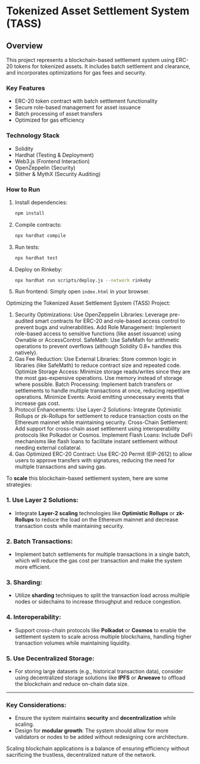 # Tokenized Asset Settlement System (TASS)

## Overview
This project represents a blockchain-based settlement system using ERC-20 tokens for tokenized assets. It includes batch settlement and clearance, and incorporates optimizations for gas fees and security.

### Key Features
- ERC-20 token contract with batch settlement functionality
- Secure role-based management for asset issuance
- Batch processing of asset transfers
- Optimized for gas efficiency

### Technology Stack
- Solidity
- Hardhat (Testing & Deployment)
- Web3.js (Frontend Interaction)
- OpenZeppelin (Security)
- Slither & MythX (Security Auditing)

### How to Run
1. Install dependencies:
    ```bash
    npm install
    ```

2. Compile contracts:
    ```bash
    npx hardhat compile
    ```

3. Run tests:
    ```bash
    npx hardhat test
    ```

4. Deploy on Rinkeby:
    ```bash
    npx hardhat run scripts/deploy.js --network rinkeby
    ```

5. Run frontend:
   Simply open `index.html` in your browser.

Optimizing the Tokenized Asset Settlement System (TASS) Project:
1. Security Optimizations:
Use OpenZeppelin Libraries: Leverage pre-audited smart contracts for ERC-20 and role-based access control to prevent bugs and vulnerabilities.
Add Role Management: Implement role-based access to sensitive functions (like asset issuance) using Ownable or AccessControl.
SafeMath: Use SafeMath for arithmetic operations to prevent overflows (although Solidity 0.8+ handles this natively).
2. Gas Fee Reduction:
Use External Libraries: Store common logic in libraries (like SafeMath) to reduce contract size and repeated code.
Optimize Storage Access: Minimize storage reads/writes since they are the most gas-expensive operations. Use memory instead of storage where possible.
Batch Processing: Implement batch transfers or settlements to handle multiple transactions at once, reducing repetitive operations.
Minimize Events: Avoid emitting unnecessary events that increase gas cost.
3. Protocol Enhancements:
Use Layer-2 Solutions: Integrate Optimistic Rollups or zk-Rollups for settlement to reduce transaction costs on the Ethereum mainnet while maintaining security.
Cross-Chain Settlement: Add support for cross-chain asset settlement using interoperability protocols like Polkadot or Cosmos.
Implement Flash Loans: Include DeFi mechanisms like flash loans to facilitate instant settlement without needing external collateral.
4. Gas Optimized ERC-20 Contract:
Use ERC-20 Permit (EIP-2612) to allow users to approve transfers with signatures, reducing the need for multiple transactions and saving gas.

To **scale** this blockchain-based settlement system, here are some strategies:

### **1. Use Layer 2 Solutions**:
   - Integrate **Layer-2 scaling** technologies like **Optimistic Rollups** or **zk-Rollups** to reduce the load on the Ethereum mainnet and decrease transaction costs while maintaining security.

### **2. Batch Transactions**:
   - Implement batch settlements for multiple transactions in a single batch, which will reduce the gas cost per transaction and make the system more efficient.

### **3. Sharding**:
   - Utilize **sharding** techniques to split the transaction load across multiple nodes or sidechains to increase throughput and reduce congestion.

### **4. Interoperability**:
   - Support cross-chain protocols like **Polkadot** or **Cosmos** to enable the settlement system to scale across multiple blockchains, handling higher transaction volumes while maintaining liquidity.

### **5. Use Decentralized Storage**:
   - For storing large datasets (e.g., historical transaction data), consider using decentralized storage solutions like **IPFS** or **Arweave** to offload the blockchain and reduce on-chain data size.

---

### Key Considerations:
- Ensure the system maintains **security** and **decentralization** while scaling.
- Design for **modular growth**: The system should allow for more validators or nodes to be added without redesigning core architecture.

Scaling blockchain applications is a balance of ensuring efficiency without sacrificing the trustless, decentralized nature of the network.
